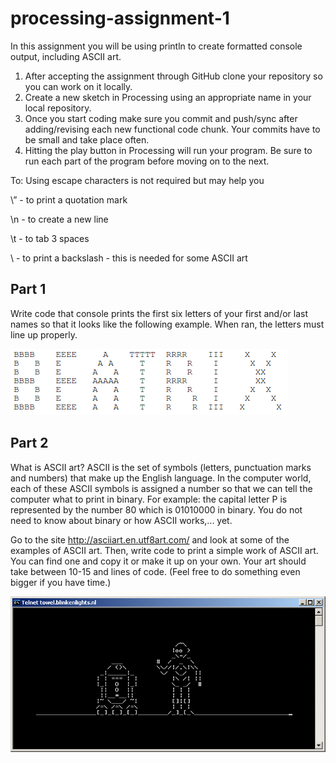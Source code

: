 # processing-assignment-1

In this assignment you will be using println to create formatted console output, including ASCII art.

1. After accepting the assignment through GitHub clone your repository so you can work on it locally.
2. Create a new sketch in Processing using an appropriate name in your local repository.
3. Once you start coding make sure you commit and push/sync after adding/revising each new functional code chunk. Your commits have to be small and take place often.
4. Hitting the play button in Processing will run your program. Be sure to run each part of the program before moving on to the next.

To: Using escape characters is not required but may help you

\” - to print a quotation mark

\n - to create a new line

\t - to tab 3 spaces

\\ - to print a backslash - this is needed for some ASCII art

## Part 1
Write code that console prints the first six letters of your first and/or last names so that it looks like the following example.  When ran, the letters must line up properly.

![](images/beatrix.png)

## Part 2
What is ASCII art?  ASCII is the set of symbols (letters, punctuation marks and numbers) that make up the English language.  In the computer world, each of these ASCII symbols is assigned a number so that we can tell the computer what to print in binary.  For example: the capital letter P is represented by the number 80 which is 01010000 in binary. You do not need to know about binary or how ASCII works,... yet.  

Go to the site http://asciiart.en.utf8art.com/ and look at some of the examples of ASCII art.  Then, write code to print a simple work of ASCII art. You can find one and copy it or make it up on your own. Your art should take between 10-15 and lines of code.  (Feel free to do something even bigger if you have time.)

![](images/ASCIIStarwars.jpg)
